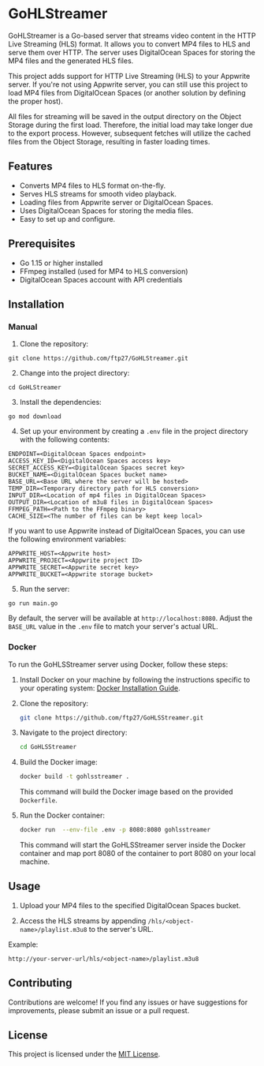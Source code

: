 # GoHLStreamer

GoHLStreamer is a Go-based server that streams video content in the HTTP Live Streaming (HLS) format. It allows you to convert MP4 files to HLS and serve them over HTTP. The server uses DigitalOcean Spaces for storing the MP4 files and the generated HLS files.

This project adds support for HTTP Live Streaming (HLS) to your Appwrite server. If you're not using Appwrite server, you can still use this project to load MP4 files from DigitalOcean Spaces (or another solution by defining the proper host). 

All files for streaming will be saved in the output directory on the Object Storage during the first load. Therefore, the initial load may take longer due to the export process. However, subsequent fetches will utilize the cached files from the Object Storage, resulting in faster loading times.

## Features

- Converts MP4 files to HLS format on-the-fly.
- Serves HLS streams for smooth video playback.
- Loading files from Appwrite server or DigitalOcean Spaces.
- Uses DigitalOcean Spaces for storing the media files.
- Easy to set up and configure.

## Prerequisites

- Go 1.15 or higher installed
- FFmpeg installed (used for MP4 to HLS conversion)
- DigitalOcean Spaces account with API credentials

## Installation

### Manual

1. Clone the repository:

```shell
git clone https://github.com/ftp27/GoHLStreamer.git
```

2. Change into the project directory:

```shell
cd GoHLStreamer
```

3. Install the dependencies:

```shell
go mod download
```

4. Set up your environment by creating a `.env` file in the project directory with the following contents:

```shell
ENDPOINT=<DigitalOcean Spaces endpoint>
ACCESS_KEY_ID=<DigitalOcean Spaces access key>
SECRET_ACCESS_KEY=<DigitalOcean Spaces secret key>
BUCKET_NAME=<DigitalOcean Spaces bucket name>
BASE_URL=<Base URL where the server will be hosted>
TEMP_DIR=<Temporary directory path for HLS conversion>
INPUT_DIR=<Location of mp4 files in DigitalOcean Spaces>
OUTPUT_DIR=<Location of m3u8 files in DigitalOcean Spaces>
FFMPEG_PATH=<Path to the FFmpeg binary>
CACHE_SIZE=<The number of files can be kept keep local>
```

If you want to use Appwrite instead of DigitalOcean Spaces, you can use the following environment variables:

```shell
APPWRITE_HOST=<Appwrite host>
APPWRITE_PROJECT=<Appwrite project ID>
APPWRITE_SECRET=<Appwrite secret key>
APPWRITE_BUCKET=<Appwrite storage bucket>
```

5. Run the server:

```shell
go run main.go
```

By default, the server will be available at `http://localhost:8080`. Adjust the `BASE_URL` value in the `.env` file to match your server's actual URL.

### Docker

To run the GoHLSStreamer server using Docker, follow these steps:

1. Install Docker on your machine by following the instructions specific to your operating system: [Docker Installation Guide](https://docs.docker.com/get-docker/).

2. Clone the repository:

   ```bash
   git clone https://github.com/ftp27/GoHLSStreamer.git
   ```

3. Navigate to the project directory:

   ```bash
   cd GoHLSStreamer
   ```

4. Build the Docker image:

   ```bash
   docker build -t gohlsstreamer .
   ```

   This command will build the Docker image based on the provided `Dockerfile`.

5. Run the Docker container:

   ```bash
   docker run  --env-file .env -p 8080:8080 gohlsstreamer
   ```

   This command will start the GoHLSStreamer server inside the Docker container and map port 8080 of the container to port 8080 on your local machine.

## Usage

1. Upload your MP4 files to the specified DigitalOcean Spaces bucket.

2. Access the HLS streams by appending `/hls/<object-name>/playlist.m3u8` to the server's URL.

Example:
```
http://your-server-url/hls/<object-name>/playlist.m3u8
```

## Contributing

Contributions are welcome! If you find any issues or have suggestions for improvements, please submit an issue or a pull request.

## License

This project is licensed under the [MIT License](LICENSE).